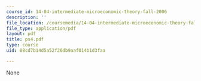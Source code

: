 ```yaml
---
course_id: 14-04-intermediate-microeconomic-theory-fall-2006
description: ''
file_location: /coursemedia/14-04-intermediate-microeconomic-theory-fall-2006/88cd7b14d5a52f26db9aaf014b1d3faa_ps4.pdf
file_type: application/pdf
layout: pdf
title: ps4.pdf
type: course
uid: 88cd7b14d5a52f26db9aaf014b1d3faa

---
```

None